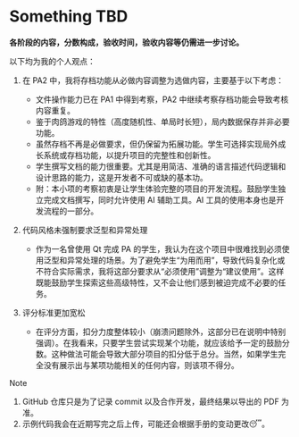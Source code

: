 # Something TBD

**各阶段的内容，分数构成，验收时间，验收内容等仍需进一步讨论。**

以下均为我的个人观点：

1. 在 PA2 中，我将存档功能从必做内容调整为选做内容，主要基于以下考虑：

   - 文件操作能力已在 PA1 中得到考察，PA2 中继续考察存档功能会导致考核内容重复。
   - 鉴于肉鸽游戏的特性（高度随机性、单局时长短），局内数据保存并非必要功能。
   - 虽然存档不再是必做要求，但仍保留为拓展功能。学生可选择实现局外成长系统或存档功能，以提升项目的完整性和创新性。
   - 学生撰写文档的能力很重要。尤其是用简洁、准确的语言描述代码逻辑和设计思路的能力，这是开发者不可或缺的基本功。
   - 附：本小项的考察初衷是让学生体验完整的项目的开发流程。鼓励学生独立完成文档撰写，同时允许使用 AI 辅助工具。AI 工具的使用本身也是开发流程的一部分。
2. 代码风格未强制要求泛型和异常处理

   - 作为一名曾使用 Qt 完成 PA 的学生，我认为在这个项目中很难找到必须使用泛型和异常处理的场景。为了避免学生“为用而用”，导致代码复杂化或不符合实际需求，我将这部分要求从“必须使用”调整为“建议使用”。这样既能鼓励学生探索这些高级特性，又不会让他们感到被迫完成不必要的任务。
3. 评分标准更加宽松

   - 在评分方面，扣分力度整体较小（崩溃问题除外，这部分已在说明中特别强调）。在我看来，只要学生尝试实现某个功能，就应该给予一定的鼓励分数。这种做法可能会导致大部分项目的扣分低于总分。当然，如果学生完全没有展示出与某项功能相关的任何内容，则该项不得分。

> [!NOTE]
>
> 1. GitHub 仓库只是为了记录 commit 以及合作开发，最终结果以导出的 PDF 为准。
> 2. 示例代码我会在近期写完之后上传，可能还会根据手册的变动更改😴。